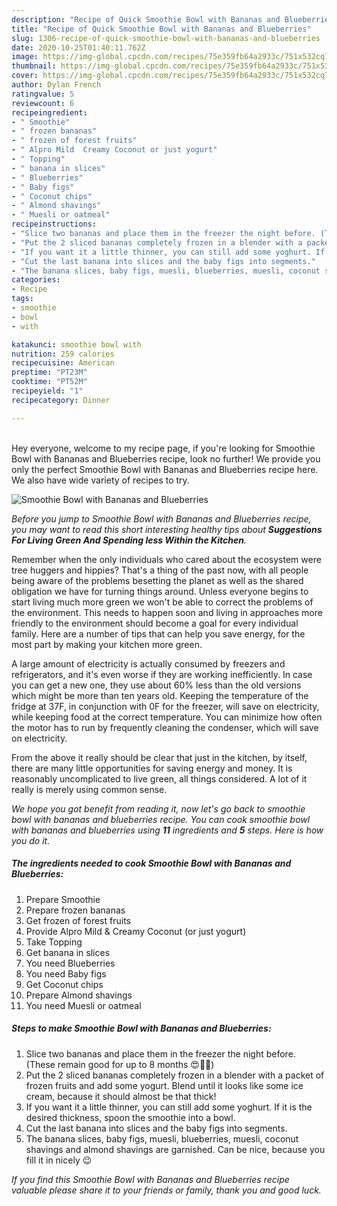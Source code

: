 ```yaml
---
description: "Recipe of Quick Smoothie Bowl with Bananas and Blueberries"
title: "Recipe of Quick Smoothie Bowl with Bananas and Blueberries"
slug: 1306-recipe-of-quick-smoothie-bowl-with-bananas-and-blueberries
date: 2020-10-25T01:40:11.762Z
image: https://img-global.cpcdn.com/recipes/75e359fb64a2933c/751x532cq70/smoothie-bowl-with-bananas-and-blueberries-recipe-main-photo.jpg
thumbnail: https://img-global.cpcdn.com/recipes/75e359fb64a2933c/751x532cq70/smoothie-bowl-with-bananas-and-blueberries-recipe-main-photo.jpg
cover: https://img-global.cpcdn.com/recipes/75e359fb64a2933c/751x532cq70/smoothie-bowl-with-bananas-and-blueberries-recipe-main-photo.jpg
author: Dylan French
ratingvalue: 5
reviewcount: 6
recipeingredient:
- " Smoothie"
- " frozen bananas"
- " frozen of forest fruits"
- " Alpro Mild  Creamy Coconut or just yogurt"
- " Topping"
- " banana in slices"
- " Blueberries"
- " Baby figs"
- " Coconut chips"
- " Almond shavings"
- " Muesli or oatmeal"
recipeinstructions:
- "Slice two bananas and place them in the freezer the night before. (These remain good for up to 8 months 😍💪🏼)"
- "Put the 2 sliced ​​bananas completely frozen in a blender with a packet of frozen fruits and add some yogurt. Blend until it looks like some ice cream, because it should almost be that thick!"
- "If you want it a little thinner, you can still add some yoghurt. If it is the desired thickness, spoon the smoothie into a bowl."
- "Cut the last banana into slices and the baby figs into segments."
- "The banana slices, baby figs, muesli, blueberries, muesli, coconut shavings and almond shavings are garnished. Can be nice, because you fill it in nicely 😉"
categories:
- Recipe
tags:
- smoothie
- bowl
- with

katakunci: smoothie bowl with 
nutrition: 259 calories
recipecuisine: American
preptime: "PT23M"
cooktime: "PT52M"
recipeyield: "1"
recipecategory: Dinner

---
```

<br>
Hey everyone, welcome to my recipe page, if you're looking for Smoothie Bowl with Bananas and Blueberries recipe, look no further! We provide you only the perfect Smoothie Bowl with Bananas and Blueberries recipe here. We also have wide variety of recipes to try.
<br>


![Smoothie Bowl with Bananas and Blueberries](https://img-global.cpcdn.com/recipes/75e359fb64a2933c/751x532cq70/smoothie-bowl-with-bananas-and-blueberries-recipe-main-photo.jpg)

<i>Before you jump to Smoothie Bowl with Bananas and Blueberries recipe, you may want to read this short interesting healthy tips about 
<strong>Suggestions For Living Green And Spending less Within the Kitchen</strong>.</i>
</br>

Remember when the only individuals who cared about the ecosystem were tree huggers and hippies? That's a thing of the past now, with all people being aware of the problems besetting the planet as well as the shared obligation we have for turning things around. Unless everyone begins to start living much more green we won't be able to correct the problems of the environment. This needs to happen soon and living in approaches more friendly to the environment should become a goal for every individual family. Here are a number of tips that can help you save energy, for the most part by making your kitchen more green.

A large amount of electricity is actually consumed by freezers and refrigerators, and it's even worse if they are working inefficiently. In case you can get a new one, they use about 60% less than the old versions which might be more than ten years old. Keeping the temperature of the fridge at 37F, in conjunction with 0F for the freezer, will save on electricity, while keeping food at the correct temperature. You can minimize how often the motor has to run by frequently cleaning the condenser, which will save on electricity.

From the above it really should be clear that just in the kitchen, by itself, there are many little opportunities for saving energy and money. It is reasonably uncomplicated to live green, all things considered. A lot of it really is merely using common sense.


<i>We hope you got benefit from reading it, now let's go back to smoothie bowl with bananas and blueberries recipe. You can cook smoothie bowl with bananas and blueberries using <strong>11</strong> ingredients and <strong>5</strong> steps. Here is how you do it.
</i>

##### The ingredients needed to cook Smoothie Bowl with Bananas and Blueberries:

1. Prepare  Smoothie
1. Prepare  frozen bananas
1. Get  frozen of forest fruits
1. Provide  Alpro Mild &amp; Creamy Coconut (or just yogurt)
1. Take  Topping
1. Get  banana in slices
1. You need  Blueberries
1. You need  Baby figs
1. Get  Coconut chips
1. Prepare  Almond shavings
1. You need  Muesli or oatmeal


##### Steps to make Smoothie Bowl with Bananas and Blueberries:

1. Slice two bananas and place them in the freezer the night before. (These remain good for up to 8 months 😍💪🏼)
1. Put the 2 sliced ​​bananas completely frozen in a blender with a packet of frozen fruits and add some yogurt. Blend until it looks like some ice cream, because it should almost be that thick!
1. If you want it a little thinner, you can still add some yoghurt. If it is the desired thickness, spoon the smoothie into a bowl.
1. Cut the last banana into slices and the baby figs into segments.
1. The banana slices, baby figs, muesli, blueberries, muesli, coconut shavings and almond shavings are garnished. Can be nice, because you fill it in nicely 😉


<i>If you find this Smoothie Bowl with Bananas and Blueberries recipe valuable please share it to your friends or family, thank you and good luck.</i>
